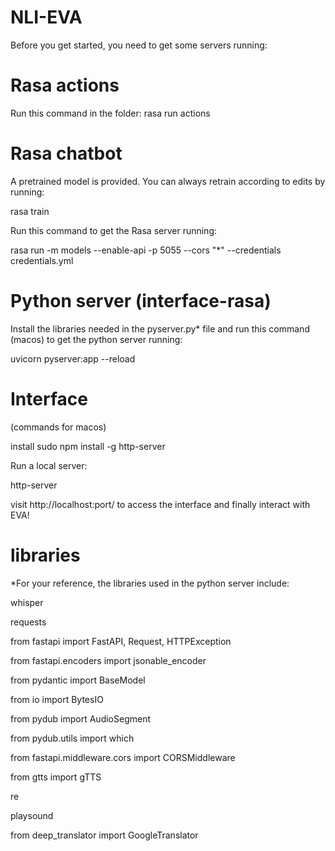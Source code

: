 # NLI-EVA

Before you get started, you need to get some servers running:

# Rasa actions

Run this command in the folder:
rasa run actions

# Rasa chatbot

A pretrained model is provided. You can always retrain according to edits by running:

rasa train

Run this command to get the Rasa server running:

rasa run -m models --enable-api -p 5055 --cors "*" --credentials credentials.yml

# Python server (interface-rasa)

Install the libraries needed in the pyserver.py* file and run this command (macos) to get the python server running:

uvicorn pyserver:app --reload

# Interface

(commands for macos)

install sudo npm install -g http-server 

Run a local server: 

http-server

visit http://localhost:port/ to access the interface and finally interact with EVA!


# libraries 

*For your reference, the libraries used in the python server include:

whisper

requests

from fastapi import FastAPI, Request, HTTPException

from fastapi.encoders import jsonable_encoder

from pydantic import BaseModel

from io import BytesIO

from pydub import AudioSegment

from pydub.utils import which

from fastapi.middleware.cors import CORSMiddleware

from gtts import gTTS

re

playsound

from deep_translator import GoogleTranslator
